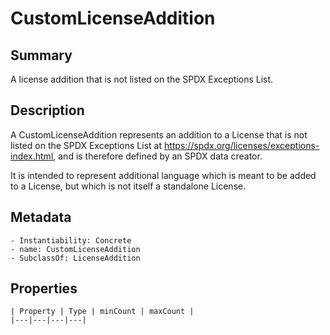 <!-- Automatically generated by spec-parser v2.0.0 on 2023-12-25T20:28:21.783513+00:00 -->
<!-- SPDX-License-Identifier: Community-Spec-1.0 -->

# CustomLicenseAddition

## Summary

A license addition that is not listed on the SPDX Exceptions List.


## Description

A CustomLicenseAddition represents an addition to a License that is not listed
on the SPDX Exceptions List at https://spdx.org/licenses/exceptions-index.html,
and is therefore defined by an SPDX data creator.

It is intended to represent additional language which is meant to be added to
a License, but which is not itself a standalone License.


## Metadata

    - Instantiability: Concrete
    - name: CustomLicenseAddition
    - SubclassOf: LicenseAddition



## Properties

    | Property | Type | minCount | maxCount |
    |---|---|---|---|

